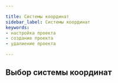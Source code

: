```yaml
---

title: Системы координат
sidebar_label: Системы координат
keywords:
- настройка проекта
- создание проекта
- удалиение проекта

---
```



## Выбор системы координат